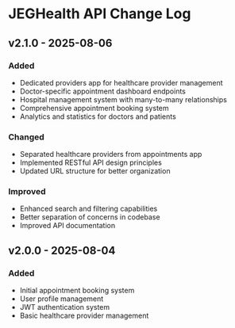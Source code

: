 # JEGHealth API Change Log

## v2.1.0 - 2025-08-06
### Added
- Dedicated providers app for healthcare provider management
- Doctor-specific appointment dashboard endpoints
- Hospital management system with many-to-many relationships
- Comprehensive appointment booking system
- Analytics and statistics for doctors and patients

### Changed  
- Separated healthcare providers from appointments app
- Implemented RESTful API design principles
- Updated URL structure for better organization

### Improved
- Enhanced search and filtering capabilities
- Better separation of concerns in codebase
- Improved API documentation

## v2.0.0 - 2025-08-04
### Added
- Initial appointment booking system
- User profile management
- JWT authentication system
- Basic healthcare provider management

